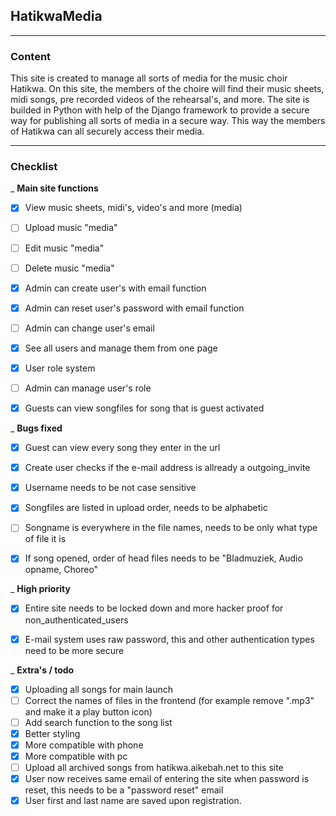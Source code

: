 ## HatikwaMedia

---

### Content
This site is created to manage all sorts of media for the music choir Hatikwa. On this site, the members of the choire
will find their music sheets, midi songs, pre recorded videos of the rehearsal's, and more. The site is builded in 
Python with help of the Django framework to provide a secure way for publishing all sorts of media in a secure way. This
way the members of Hatikwa can all securely access their media.

---

### Checklist
_
**Main site functions**
- [x] View music sheets, midi's, video's and more (media)
- [ ] Upload music "media"
- [ ] Edit music "media"
- [ ] Delete music "media"
- [x] Admin can create user's with email function
- [x] Admin can reset user's password with email function
- [ ] Admin can change user's email
- [x] See all users and manage them from one page
- [x] User role system
- [ ] Admin can manage user's role
- [x] Guests can view songfiles for song that is guest activated


_
**Bugs fixed**
- [x] Guest can view every song they enter in the url
- [x] Create user checks if the e-mail address is allready a outgoing_invite
- [x] Username needs to be not case sensitive
- [x] Songfiles are listed in upload order, needs to be alphabetic
- [ ] Songname is everywhere in the file names, needs to be only what type of file it is
- [x] If song opened, order of head files needs to be "Bladmuziek, Audio opname, Choreo"


_
**High priority**
- [x] Entire site needs to be locked down and more hacker proof for non_authenticated_users
- [x] E-mail system uses raw password, this and other authentication types need to be more secure


_
**Extra's / todo**
- [x] Uploading all songs for main launch
- [ ] Correct the names of files in the frontend (for example remove ".mp3" and make it a play button icon)
- [ ] Add search function to the song list
- [x] Better styling
- [x] More compatible with phone
- [x] More compatible with pc
- [ ] Upload all archived songs from hatikwa.aikebah.net to this site
- [x] User now receives same email of entering the site when password is reset, this needs to be a "password reset" email
- [x] User first and last name are saved upon registration.